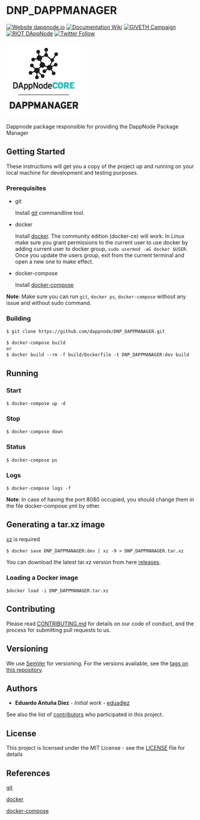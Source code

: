 # DNP_DAPPMANAGER

[![Website dappnode.io](https://img.shields.io/badge/Website-dappnode.io-brightgreen.svg)](https://dappnode.io/)
[![Documentation Wiki](https://img.shields.io/badge/Documentation-Wiki-brightgreen.svg)](https://github.com/dappnode/DAppNode/wiki)
[![GIVETH Campaign](https://img.shields.io/badge/GIVETH-Campaign-1e083c.svg)](https://alpha.giveth.io/campaigns/OcKJryNwjeidMXi9)
[![RIOT DAppNode](https://img.shields.io/badge/RIOT-DAppNode-blue.svg)](https://riot.im/app/#/room/#DAppNode:matrix.org)
[![Twitter Follow](https://img.shields.io/twitter/follow/espadrine.svg?style=social&label=Follow)](https://twitter.com/DAppNODE?lang=es)

<p align="left">
  <img src="DAPPMANAGER-min.png" width="200"/>
</p>

Dappnode package responsible for providing the DappNode Package Manager

## Getting Started

These instructions will get you a copy of the project up and running on your local machine for development and testing purposes.

### Prerequisites

- git

   Install [git](https://git-scm.com/book/en/v2/Getting-Started-Installing-Git) commandline tool.

- docker

   Install [docker](https://docs.docker.com/engine/installation). The community edition (docker-ce) will work. In Linux make sure you grant permissions to the current user to use docker by adding current user to docker group, `sudo usermod -aG docker $USER`. Once you update the users group, exit from the current terminal and open a new one to make effect.

- docker-compose

   Install [docker-compose](https://docs.docker.com/compose/install)
   
**Note**: Make sure you can run `git`, `docker ps`, `docker-compose` without any issue and without sudo command.

### Building

```
$ git clone https://github.com/dappnode/DNP_DAPPMANAGER.git
```

```
$ docker-compose build
or 
$ docker build --rm -f build/Dockerfile -t DNP_DAPPMANAGER:dev build 
```

## Running

### Start
```
$ docker-compose up -d
```
### Stop
```
$ docker-compose down
```
### Status
```
$ docker-compose ps
```
### Logs
```
$ docker-compose logs -f
```

**Note**: In case of having the port 8080 occupied, you should change them in the file docker-compose.yml by other.

## Generating a tar.xz image

[xz](https://tukaani.org/xz/) is required 

```
$ docker save DNP_DAPPMANAGER:dev | xz -9 > DNP_DAPPMANAGER.tar.xz
```

You can download the latest tar.xz version from here [releases](https://github.com/dappnode/DNP_DAPPMANAGER/releases).

### Loading a Docker image

```
$docker load -i DNP_DAPPMANAGER.tar.xz
```

## Contributing

Please read [CONTRIBUTING.md](https://github.com/dappnode) for details on our code of conduct, and the process for submitting pull requests to us.

## Versioning

We use [SemVer](http://semver.org/) for versioning. For the versions available, see the [tags on this repository](https://github.com/dappnode/DNP_DAPPMANAGER/tags). 

## Authors

* **Eduardo Antuña Díez** - *Initial work* - [eduadiez](https://github.com/eduadiez)

See also the list of [contributors](https://github.com/dappnode/DNP_DAPPMANAGER/contributors) who participated in this project.

## License

This project is licensed under the MIT License - see the [LICENSE](LICENSE) file for details

## References

[git](https://git-scm.com/)

[docker](https://www.docker.com/)

[docker-compose](https://docs.docker.com/compose/)
